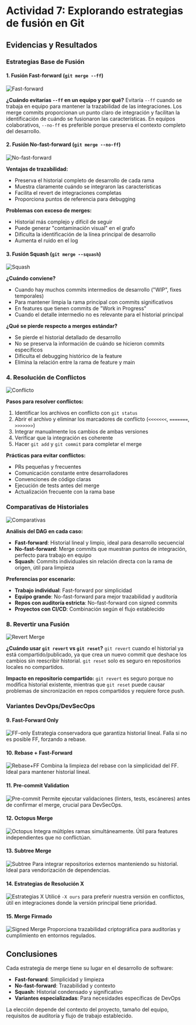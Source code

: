 # Actividad 7: Explorando estrategias de fusión en Git

## Evidencias y Resultados

### Estrategias Base de Fusión

#### 1. Fusión Fast-forward (`git merge --ff`)
![Fast-forward](evidencias/capturas/Ej1_Fast_Forward.png)

**¿Cuándo evitarías `--ff` en un equipo y por qué?**
Evitaría `--ff` cuando se trabaja en equipo para mantener la trazabilidad de las integraciones. Los merge commits proporcionan un punto claro de integración y facilitan la identificación de cuándo se fusionaron las características. En equipos colaborativos, `--no-ff` es preferible porque preserva el contexto completo del desarrollo.

#### 2. Fusión No-fast-forward (`git merge --no-ff`)
![No-fast-forward](evidencias/capturas/Ejercicio%202%20-%20No-fast-forward.png)

**Ventajas de trazabilidad:**
- Preserva el historial completo de desarrollo de cada rama
- Muestra claramente cuándo se integraron las características
- Facilita el revert de integraciones completas
- Proporciona puntos de referencia para debugging

**Problemas con exceso de merges:**
- Historial más complejo y difícil de seguir
- Puede generar "contaminación visual" en el grafo
- Dificulta la identificación de la línea principal de desarrollo
- Aumenta el ruido en el log

#### 3. Fusión Squash (`git merge --squash`)
![Squash](evidencias/capturas/Ejercicio%203%20-%20Squash.png)

**¿Cuándo conviene?**
- Cuando hay muchos commits intermedios de desarrollo ("WIP", fixes temporales)
- Para mantener limpia la rama principal con commits significativos
- En features que tienen commits de "Work in Progress"
- Cuando el detalle intermedio no es relevante para el historial principal

**¿Qué se pierde respecto a merges estándar?**
- Se pierde el historial detallado de desarrollo
- No se preserva la información de cuándo se hicieron commits específicos
- Dificulta el debugging histórico de la feature
- Elimina la relación entre la rama de feature y main

### 4. Resolución de Conflictos
![Conflicto](evidencias/capturas/Ejercicio%204%20-%20Conflicto.png)

**Pasos para resolver conflictos:**
1. Identificar los archivos en conflicto con `git status`
2. Abrir el archivo y eliminar los marcadores de conflicto (`<<<<<<<`, `=======`, `>>>>>>>`)
3. Integrar manualmente los cambios de ambas versiones
4. Verificar que la integración es coherente
5. Hacer `git add` y `git commit` para completar el merge

**Prácticas para evitar conflictos:**
- PRs pequeñas y frecuentes
- Comunicación constante entre desarrolladores
- Convenciones de código claras
- Ejecución de tests antes del merge
- Actualización frecuente con la rama base

### Comparativas de Historiales
![Comparativas](evidencias/capturas/comparativas.png)

**Análisis del DAG en cada caso:**
- **Fast-forward**: Historial lineal y limpio, ideal para desarrollo secuencial
- **No-fast-forward**: Merge commits que muestran puntos de integración, perfecto para trabajo en equipo
- **Squash**: Commits individuales sin relación directa con la rama de origen, útil para limpieza

**Preferencias por escenario:**
- **Trabajo individual**: Fast-forward por simplicidad
- **Equipo grande**: No-fast-forward para mejor trazabilidad y auditoría
- **Repos con auditoría estricta**: No-fast-forward con signed commits
- **Proyectos con CI/CD**: Combinación según el flujo establecido

### 8. Revertir una Fusión
![Revert Merge](evidencias/capturas/Ejercicio%208%20-%20Revertir%20Merge.png)

**¿Cuándo usar `git revert` vs `git reset`?**
`git revert` cuando el historial ya está compartido/publicado, ya que crea un nuevo commit que deshace los cambios sin reescribir historial. `git reset` solo es seguro en repositorios locales no compartidos.

**Impacto en repositorio compartido:**
`git revert` es seguro porque no modifica historial existente, mientras que `git reset` puede causar problemas de sincronización en repos compartidos y requiere force push.

### Variantes DevOps/DevSecOps

#### 9. Fast-Forward Only
![FF-only](evidencias/capturas/Ejercicio%209%20-%20FF-only.png)
Estrategia conservadora que garantiza historial lineal. Falla si no es posible FF, forzando a rebase.

#### 10. Rebase + Fast-Forward
![Rebase+FF](evidencias/capturas/Ejercicio%2010%20-%20Rebase%20+%20FF.png)
Combina la limpieza del rebase con la simplicidad del FF. Ideal para mantener historial lineal.

#### 11. Pre-commit Validation
![Pre-commit](evidencias/capturas/Pre-commit%20validation.png)
Permite ejecutar validaciones (linters, tests, escáneres) antes de confirmar el merge, crucial para DevSecOps.

#### 12. Octopus Merge
![Octopus](evidencias/capturas/Ejercicio%2012%20-%20Octopus%20merge.png)
Integra múltiples ramas simultáneamente. Útil para features independientes que no conflictúan.

#### 13. Subtree Merge
![Subtree](evidencias/capturas/Ejercicio%2013%20-%20Subtree.png)
Para integrar repositorios externos manteniendo su historial. Ideal para vendorización de dependencias.

#### 14. Estrategias de Resolución X
![Estrategias X](evidencias/capturas/Ejercicio%2014%20-%20Estrategias%20X.png)
Utilicé `-X ours` para preferir nuestra versión en conflictos, útil en integraciones donde la versión principal tiene prioridad.

#### 15. Merge Firmado
![Signed Merge](evidencias/capturas/Ejercicio%2015%20-%20Signed%20merge.png)
Proporciona trazabilidad criptográfica para auditorías y cumplimiento en entornos regulados.

## Conclusiones

Cada estrategia de merge tiene su lugar en el desarrollo de software:
- **Fast-forward**: Simplicidad y limpieza
- **No-fast-forward**: Trazabilidad y contexto
- **Squash**: Historial condensado y significativo
- **Variantes especializadas**: Para necesidades específicas de DevOps

La elección depende del contexto del proyecto, tamaño del equipo, requisitos de auditoría y flujo de trabajo establecido.

